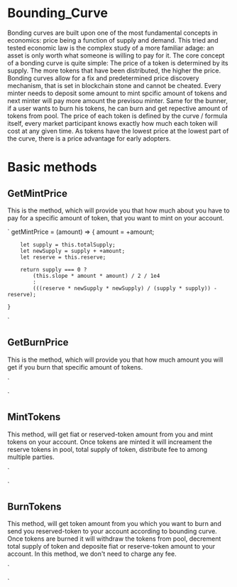 # Bounding_Curve
Bonding curves are built upon one of the most fundamental concepts in economics: price being a function of supply and demand. This tried and tested economic law is the complex study of a more familiar adage: an asset is only worth what someone is willing to pay for it. The core concept of a bonding curve is quite simple: The price of a token is determined by its supply. The more tokens that have been distributed, the higher the price. Bonding curves allow for a fix and predetermined price discovery mechanism, that is set in blockchain stone and cannot be cheated.
Every minter needs to deposit some amount to mint spcific amount of tokens and next minter will pay more amount the previsou minter. Same for the bunner, if a user wants to burn his tokens, he can burn and get repective amount of tokens from pool. The price of each token is defined by the curve / formula itself, every market participant knows exactly how much each token will cost at any given time. As tokens have the lowest price at the lowest part of the curve, there is a price advantage for early adopters. 


# Basic methods

## GetMintPrice 
This is the method, which will provide you that how much about you have to pay for a specific amount of token, that you want to mint on your account. 

`
    getMintPrice = (amount) => {
        amount = +amount;

        let supply = this.totalSupply;
        let newSupply = supply + +amount;
        let reserve = this.reserve;

        return supply === 0 ?
            (this.slope * amount * amount) / 2 / 1e4
            :
            (((reserve * newSupply * newSupply) / (supply * supply)) - reserve);

    }

`

## GetBurnPrice 
This is the method, which will provide you that how much amount you will get if you burn that specific amount of tokens. 

`

`


## MintTokens 
This method, will get fiat or reserved-token amount from you and mint tokens on your account. Once tokens are minted it will increament the reserve tokens in pool, total supply of token, distribute fee to among multiple parties. 


`

`

## BurnTokens 
This method, will get token amount from you which you want to burn and send you reserved-token to your account according to bounding curve. Once tokens are burned it will withdraw the tokens from pool, decrement total supply of token and deposite fiat or reserve-token amount to your account. In this method, we don't need to charge any fee.  

`

`
